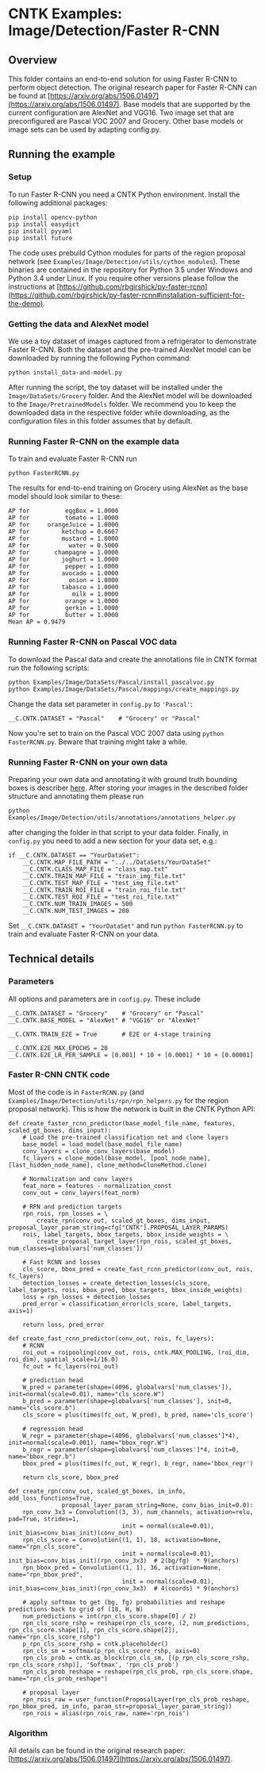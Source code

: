 # CNTK Examples: Image/Detection/Faster R-CNN

## Overview

This folder contains an end-to-end solution for using Faster R-CNN to perform object detection. 
The original research paper for Faster R-CNN can be found at [https://arxiv.org/abs/1506.01497](https://arxiv.org/abs/1506.01497).
Base models that are supported by the current configuration are AlexNet and VGG16. 
Two image set that are preconfigured are Pascal VOC 2007 and Grocery. 
Other base models or image sets can be used by adapting config.py.

## Running the example

### Setup

To run Faster R-CNN you need a CNTK Python environment. Install the following additional packages:

```
pip install opencv-python
pip install easydict
pip install pyyaml
pip install future
```

The code uses prebuild Cython modules for parts of the region proposal network (see `Examples/Image/Detection/utils/cython_modules`). 
These binaries are contained in the repository for Python 3.5 under Windows and Python 3.4 under Linux.
If you require other versions please follow the instructions at [https://github.com/rbgirshick/py-faster-rcnn](https://github.com/rbgirshick/py-faster-rcnn#installation-sufficient-for-the-demo).

### Getting the data and AlexNet model

We use a toy dataset of images captured from a refrigerator to demonstrate Faster R-CNN. Both the dataset and the pre-trained AlexNet model can be downloaded by running the following Python command:

`python install_data-and-model.py`

After running the script, the toy dataset will be installed under the `Image/DataSets/Grocery` folder. And the AlexNet model will be downloaded to the `Image/PretrainedModels` folder. 
We recommend you to keep the downloaded data in the respective folder while downloading, as the configuration files in this folder assumes that by default.

### Running Faster R-CNN on the example data

To train and evaluate Faster R-CNN run 

`python FasterRCNN.py`

The results for end-to-end training on Grocery using AlexNet as the base model should look similar to these:

```
AP for          eggBox = 1.0000
AP for          tomato = 1.0000
AP for     orangeJuice = 1.0000
AP for         ketchup = 0.6667
AP for         mustard = 1.0000
AP for           water = 0.5000
AP for       champagne = 1.0000
AP for         joghurt = 1.0000
AP for          pepper = 1.0000
AP for         avocado = 1.0000
AP for           onion = 1.0000
AP for         tabasco = 1.0000
AP for            milk = 1.0000
AP for          orange = 1.0000
AP for          gerkin = 1.0000
AP for          butter = 1.0000
Mean AP = 0.9479
```

### Running Faster R-CNN on Pascal VOC data

To download the Pascal data and create the annotations file in CNTK format run the following scripts:

```
python Examples/Image/DataSets/Pascal/install_pascalvoc.py
python Examples/Image/DataSets/Pascal/mappings/create_mappings.py
```

Change the data set parameter in `config.py` to `'Pascal'`:

```
__C.CNTK.DATASET = "Pascal"    # "Grocery" or "Pascal"
```

Now you're set to train on the Pascal VOC 2007 data using `python FasterRCNN.py`. Beware that training might take a while.

### Running Faster R-CNN on your own data

Preparing your own data and annotating it with ground truth bounding boxes is describer [here](https://docs.microsoft.com/en-us/cognitive-toolkit/Object-Detection-using-Fast-R-CNN#train-on-your-own-data).
After storing your images in the described folder structure and annotating them please run

`python Examples/Image/Detection/utils/annotations/annotations_helper.py`

after changing the folder in that script to your data folder. Finally, in `config.py` you need to add a new section for your data set, e.g.:

```
if __C.CNTK.DATASET == "YourDataSet":
    __C.CNTK.MAP_FILE_PATH = "../../DataSets/YourDataSet"
    __C.CNTK.CLASS_MAP_FILE = "class_map.txt"
    __C.CNTK.TRAIN_MAP_FILE = "train_img_file.txt"
    __C.CNTK.TEST_MAP_FILE = "test_img_file.txt"
    __C.CNTK.TRAIN_ROI_FILE = "train_roi_file.txt"
    __C.CNTK.TEST_ROI_FILE = "test_roi_file.txt"
    __C.CNTK.NUM_TRAIN_IMAGES = 500
    __C.CNTK.NUM_TEST_IMAGES = 200
```

Set `__C.CNTK.DATASET = "YourDataSet"` and run `python FasterRCNN.py` to train and evaluate Faster R-CNN on your data.

## Technical details

### Parameters

All options and parameters are in `config.py`. These include

```
__C.CNTK.DATASET = "Grocery"    # "Grocery" or "Pascal"
__C.CNTK.BASE_MODEL = "AlexNet" # "VGG16" or "AlexNet"

__C.CNTK.TRAIN_E2E = True       # E2E or 4-stage training

__C.CNTK.E2E_MAX_EPOCHS = 20
__C.CNTK.E2E_LR_PER_SAMPLE = [0.001] * 10 + [0.0001] * 10 + [0.00001]
```

### Faster R-CNN CNTK code

Most of the code is in `FasterRCNN.py` (and `Examples/Image/Detection/utils/rpn/rpn_helpers.py` for the region proposal network). This is how the network is built in the CNTK Python API:

```
def create_faster_rcnn_predictor(base_model_file_name, features, scaled_gt_boxes, dims_input):
    # Load the pre-trained classification net and clone layers
    base_model = load_model(base_model_file_name)
    conv_layers = clone_conv_layers(base_model)
    fc_layers = clone_model(base_model, [pool_node_name], [last_hidden_node_name], clone_method=CloneMethod.clone)

    # Normalization and conv layers
    feat_norm = features - normalization_const
    conv_out = conv_layers(feat_norm)

    # RPN and prediction targets
    rpn_rois, rpn_losses = \
        create_rpn(conv_out, scaled_gt_boxes, dims_input, proposal_layer_param_string=cfg["CNTK"].PROPOSAL_LAYER_PARAMS)
    rois, label_targets, bbox_targets, bbox_inside_weights = \
        create_proposal_target_layer(rpn_rois, scaled_gt_boxes, num_classes=globalvars['num_classes'])

    # Fast RCNN and losses
    cls_score, bbox_pred = create_fast_rcnn_predictor(conv_out, rois, fc_layers)
    detection_losses = create_detection_losses(cls_score, label_targets, rois, bbox_pred, bbox_targets, bbox_inside_weights)
    loss = rpn_losses + detection_losses
    pred_error = classification_error(cls_score, label_targets, axis=1)

    return loss, pred_error

def create_fast_rcnn_predictor(conv_out, rois, fc_layers):
    # RCNN
    roi_out = roipooling(conv_out, rois, cntk.MAX_POOLING, (roi_dim, roi_dim), spatial_scale=1/16.0)
    fc_out = fc_layers(roi_out)

    # prediction head
    W_pred = parameter(shape=(4096, globalvars['num_classes']), init=normal(scale=0.01), name="cls_score.W")
    b_pred = parameter(shape=globalvars['num_classes'], init=0, name="cls_score.b")
    cls_score = plus(times(fc_out, W_pred), b_pred, name='cls_score')

    # regression head
    W_regr = parameter(shape=(4096, globalvars['num_classes']*4), init=normal(scale=0.001), name="bbox_regr.W")
    b_regr = parameter(shape=globalvars['num_classes']*4, init=0, name="bbox_regr.b")
    bbox_pred = plus(times(fc_out, W_regr), b_regr, name='bbox_regr')

    return cls_score, bbox_pred

def create_rpn(conv_out, scaled_gt_boxes, im_info, add_loss_functions=True,
               proposal_layer_param_string=None, conv_bias_init=0.0):
    rpn_conv_3x3 = Convolution((3, 3), num_channels, activation=relu, pad=True, strides=1,
                                init = normal(scale=0.01), init_bias=conv_bias_init)(conv_out)
    rpn_cls_score = Convolution((1, 1), 18, activation=None, name="rpn_cls_score",
                                init = normal(scale=0.01), init_bias=conv_bias_init)(rpn_conv_3x3)  # 2(bg/fg)  * 9(anchors)
    rpn_bbox_pred = Convolution((1, 1), 36, activation=None, name="rpn_bbox_pred",
                                init = normal(scale=0.01), init_bias=conv_bias_init)(rpn_conv_3x3)  # 4(coords) * 9(anchors)

    # apply softmax to get (bg, fg) probabilities and reshape predictions back to grid of (18, H, W)
    num_predictions = int(rpn_cls_score.shape[0] / 2)
    rpn_cls_score_rshp = reshape(rpn_cls_score, (2, num_predictions, rpn_cls_score.shape[1], rpn_cls_score.shape[2]), name="rpn_cls_score_rshp")
    p_rpn_cls_score_rshp = cntk.placeholder()
    rpn_cls_sm = softmax(p_rpn_cls_score_rshp, axis=0)
    rpn_cls_prob = cntk.as_block(rpn_cls_sm, [(p_rpn_cls_score_rshp, rpn_cls_score_rshp)], 'Softmax', 'rpn_cls_prob')
    rpn_cls_prob_reshape = reshape(rpn_cls_prob, rpn_cls_score.shape, name="rpn_cls_prob_reshape")

    # proposal layer
    rpn_rois_raw = user_function(ProposalLayer(rpn_cls_prob_reshape, rpn_bbox_pred, im_info, param_str=proposal_layer_param_string))
    rpn_rois = alias(rpn_rois_raw, name='rpn_rois')
```

### Algorithm 

All details can be found in the original research paper: [https://arxiv.org/abs/1506.01497](https://arxiv.org/abs/1506.01497).

